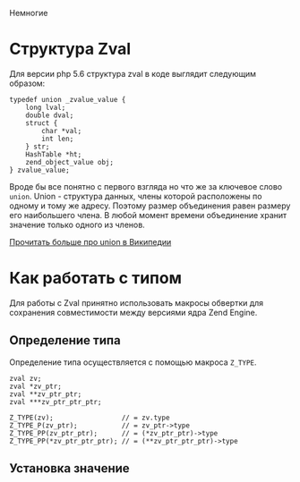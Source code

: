 Немногие 


# Структура Zval

Для версии php 5.6 структура zval в коде выглядит следующим образом:

```
typedef union _zvalue_value {
    long lval;
    double dval;
    struct {
        char *val;
        int len;
    } str;
    HashTable *ht;
    zend_object_value obj;
} zvalue_value;
```

Вроде бы все понятно с первого взгляда но что же за ключевое слово `union`.
Union - структура данных, члены которой расположены по одному и тому же адресу. Поэтому размер объединения равен размеру его наибольшего члена. В любой момент времени объединение хранит значение только одного из членов.

[Прочитать больше про union в Википедии](https://ru.wikipedia.org/wiki/%D0%9E%D0%B1%D1%8A%D0%B5%D0%B4%D0%B8%D0%BD%D0%B5%D0%BD%D0%B8%D0%B5_(%D1%81%D1%82%D1%80%D1%83%D0%BA%D1%82%D1%83%D1%80%D0%B0_%D0%B4%D0%B0%D0%BD%D0%BD%D1%8B%D1%85))

# Как работать с типом

Для работы с Zval принятно использовать макросы обвертки для сохранения совместимости между версиями ядра Zend Engine.

## Определение типа

Определение типа осуществляется с помощью макроса `Z_TYPE`.

```
zval zv;
zval *zv_ptr;
zval **zv_ptr_ptr;
zval ***zv_ptr_ptr_ptr;

Z_TYPE(zv);                 // = zv.type
Z_TYPE_P(zv_ptr);           // = zv_ptr->type
Z_TYPE_PP(zv_ptr_ptr);      // = (*zv_ptr_ptr)->type
Z_TYPE_PP(*zv_ptr_ptr_ptr); // = (**zv_ptr_ptr_ptr)->type
```

## Установка значение

